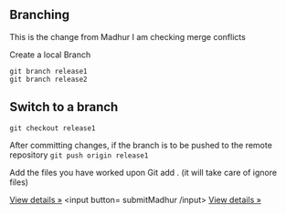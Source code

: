 <!DOCTYPE html>
<html lang="en">

<head>
  <title>Bootstrap Example</title>
  <meta charset="utf-8">
  <meta name="viewport" content="width=device-width, initial-scale=1">
  <link rel="stylesheet" href="http://maxcdn.bootstrapcdn.com/bootstrap/3.3.5/css/bootstrap.min.css">
  <link rel="stylesheet" type="text/css" href="css/customStyles.css">
  <script src="https://ajax.googleapis.com/ajax/libs/jquery/1.11.3/jquery.min.js"></script>
  <script src="http://maxcdn.bootstrapcdn.com/bootstrap/3.3.5/js/bootstrap.min.js"></script>
</head>


## Branching
This is the change from Madhur
I am checking merge conflicts

Create a local Branch 

```shell
git branch release1
git branch release2
```

## Switch to a branch
```shell
git checkout release1
```
After committing changes, if the branch is to be pushed to the remote repository
`git push origin release1`

Add the files you have worked upon
Git add . (it will take care of ignore files)

<a class="btn" href="#">View details »</a>
<input button= submitMadhur /input>
<a class="btn" href="#">View details »</a>
